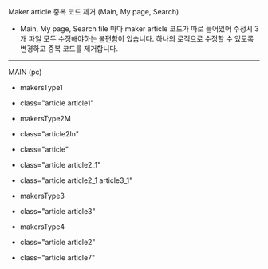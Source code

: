 Maker article 중복 코드 제거 (Main, My page, Search)
- Main, My page, Search file 마다 maker article 코드가 따로 들어있어 수정시 3개 파일 모두 수정해야하는 불편함이 있습니다.
하나의 로직으로 수정할 수 있도록 변경하고 중복 코드를 제거합니다.

---
MAIN (pc)
- makersType1
 - class="article article1"

- makersType2M
 - class="article2In"
  - class="article"
  - class="article article2_1"
  - class="article article2_1 article3_1"

- makersType3
 - class="article article3"

- makersType4
 - class="article article2"
 - class="article article7"
